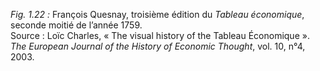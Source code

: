 *Fig. 1.22 :* François Quesnay, troisième édition du *Tableau économique*, seconde moitié de l’année 1759.  
Source : Loïc Charles, « The visual history of the Tableau Économique ». *The European Journal of the History of Economic Thought*, vol. 10, n°4, 2003.